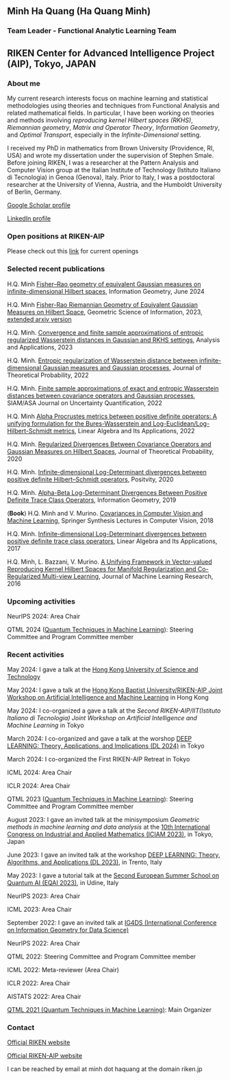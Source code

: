 ## Minh Ha Quang (Ha Quang Minh)

### Team Leader - Functional Analytic Learning Team

## RIKEN Center for Advanced Intelligence Project (AIP), Tokyo, JAPAN

### About me

My current research interests focus on machine learning and statistical methodologies using theories and techniques from Functional Analysis and related mathematical fields. In particular, I have been working on theories and methods involving _reproducing kernel Hilbert spaces (RKHS)_, _Riemannian geometry_, _Matrix and Operator Theory_, _Information Geometry_, and _Optimal Transport_, especially in the _Infinite-Dimensional_ setting.

I received my PhD in mathematics from Brown University (Providence, RI, USA) and wrote my dissertation under the supervision of Stephen Smale. Before joining RIKEN, I was a researcher at the Pattern Analysis and Computer Vision group at the Italian Institute of Technology (Istituto Italiano di Tecnologia) in Genoa (Genova), Italy. Prior to Italy, I was a postdoctoral researcher at the University of Vienna, Austria, and the Humboldt University of Berlin, Germany.

[Google Scholar profile](https://scholar.google.com/citations?user=JxhhXEsAAAAJ&hl=en)

[LinkedIn profile](https://www.linkedin.com/in/minh-ha-quang-9b29506/)

### Open positions at RIKEN-AIP

Please check out this [link](https://aip.riken.jp/careers/) for current openings

### Selected recent publications

H.Q. Minh [Fisher–Rao geometry of equivalent Gaussian measures on infinite-dimensional Hilbert spaces](https://link.springer.com/article/10.1007/s41884-024-00137-0), Information Geometry, June 2024

H.Q. Minh [Fisher-Rao Riemannian Geometry of Equivalent Gaussian Measures on Hilbert Space](https://link.springer.com/chapter/10.1007/978-3-031-38271-0_41), Geometric Science of Information, 2023, [extended arxiv version](https://arxiv.org/abs/2310.10182)

H.Q. Minh. [Convergence and finite sample approximations of entropic regularized Wasserstein distances in Gaussian and RKHS settings](https://www.worldscientific.com/doi/10.1142/S0219530522500142), Analysis and Applications, 2023

H.Q. Minh. [Entropic regularization of Wasserstein distance between infinite-dimensional Gaussian measures and Gaussian processes](https://link.springer.com/article/10.1007/s10959-022-01165-1), Journal of Theoretical Probability, 2022

H.Q. Minh. [Finite sample approximations of exact and entropic Wasserstein distances between covariance operators and Gaussian processes](https://epubs.siam.org/doi/abs/10.1137/21M1410488), SIAM/ASA Journal on Uncertainty Quantification, 2022

H.Q. Minh [Alpha Procrustes metrics between positive definite operators: A unifying formulation for the Bures-Wasserstein and Log-Euclidean/Log-Hilbert-Schmidt metrics](https://www.sciencedirect.com/science/article/pii/S0024379521004110), Linear Algebra and Its Applications, 2022

H.Q. Minh. [Regularized Divergences Between Covariance Operators and Gaussian Measures on Hilbert Spaces](https://link.springer.com/article/10.1007/s10959-020-01003-2), Journal of Theoretical Probability, 2020

H.Q. Minh. [Infinite-dimensional Log-Determinant divergences between positive definite Hilbert–Schmidt operators](https://link.springer.com/article/10.1007/s11117-019-00701-4), Positvity, 2020

H.Q. Minh. [Alpha-Beta Log-Determinant Divergences Between Positive Definite Trace Class Operators](https://link.springer.com/article/10.1007/s41884-019-00019-w), Information Geometry, 2019

(**Book**) H.Q. Minh and V. Murino. [Covariances in Computer Vision and Machine Learning](https://link.springer.com/book/10.1007/978-3-031-01820-6), Springer Synthesis Lectures in Computer Vision, 2018

<!--
<p align="center">
<img src ="https://user-images.githubusercontent.com/109050754/194521639-94d63bf5-2f80-45b6-991f-babe73f8eee3.jpg" width = "150" height = "150"> 
</p>
-->

H.Q. Minh. [Infinite-dimensional Log-Determinant divergences between positive definite trace class operators](https://www.sciencedirect.com/science/article/pii/S0024379516304177), Linear Algebra and Its Applications, 2017

H.Q. Minh, L. Bazzani, V. Murino. [A Unifying Framework in Vector-valued Reproducing Kernel Hilbert Spaces for Manifold Regularization and Co-Regularized Multi-view Learning](https://www.jmlr.org/papers/v17/14-036.html), Journal of Machine Learning Research, 2016

### Upcoming activities

NeurIPS 2024: Area Chair

QTML 2024 ([Quantum Techniques in Machine Learning](https://qtml2024.org/)): Steering Committee and Program Committee member

### Recent activities

May 2024: I gave a talk at the [Hong Kong University of Science and Technology](https://hkust.edu.hk/)

May 2024: I gave a talk at the [Hong Kong Baptist University/RIKEN-AIP Joint Workshop on Artificial Intelligence and Machine Learning](https://www.comp.hkbu.edu.hk/aiml2024/) in Hong Kong

May 2024: I co-organized a gave a talk at the _Second RIKEN-AIP/IIT(Istituto Italiano di Tecnologia) Joint Workshop on Artificial Intelligence and Machine Learning_ in Tokyo

March 2024: I co-organized and gave a talk at the worshop [DEEP LEARNING: Theory, Applications, and Implications (DL 2024)](https://sites.google.com/view/dl2024/) in Tokyo 

March 2024: I co-organized the First RIKEN-AIP Retreat in Tokyo

ICML 2024: Area Chair

ICLR 2024: Area Chair

QTML 2023 ([Quantum Techniques in Machine Learning](https://qtml-2023.web.cern.ch/)): Steering Committee and Program Committee member

August 2023: I gave an invited talk at the minisymposium _Geometric methods in machine learning and data analysis_ at the [10th International Congress on Industrial and Applied Mathematics (ICIAM 2023)](https://iciam2023.org/), in Tokyo, Japan

June 2023: I gave an invited talk at the workshop [DEEP LEARNING: Theory, Algorithms, and Applications (DL 2023)](https://dl2023.fbk.eu/), in Trento, Italy

May 2023: I gave a tutorial talk at the [Second European Summer School on Quantum AI (EQAI 2023)](http://eqai.eu/), in Udine, Italy

NeurIPS 2023: Area Chair

ICML 2023: Area Chair

September 2022: I gave an invited talk at [IG4DS (International Conference on Information Geometry for Data Science)](https://www.dsf.tuhh.de/index.php/ig4ds/)

NeurIPS 2022: Area Chair

QTML 2022: Steering Committee and Program Committee member

ICML 2022: Meta-reviewer (Area Chair)

ICLR 2022: Area Chair

AISTATS 2022: Area Chair

[QTML 2021 (Quantum Techniques in Machine Learning)](https://www.quantummachinelearning.org/qtml2021.html): Main Organizer

### Contact

[Official RIKEN website](https://www.riken.jp/en/research/labs/aip/generic_tech/funct_anl_learn/)

[Official RIKEN-AIP website](https://aip.riken.jp/labs/generic_tech/funct_anl_learn/)

I can be reached by email at minh dot haquang at the domain riken.jp


<!--
You can use the [editor on GitHub](https://github.com/Minh-Ha-Quang/minh.github.io/edit/gh-pages/index.md) to maintain and preview the content for your website in Markdown files.

Whenever you commit to this repository, GitHub Pages will run [Jekyll](https://jekyllrb.com/) to rebuild the pages in your site, from the content in your Markdown files.

### Markdown

Markdown is a lightweight and easy-to-use syntax for styling your writing. It includes conventions for

```markdown
Syntax highlighted code block

# Header 1
## Header 2
### Header 3

- Bulleted
- List

1. Numbered
2. List

**Bold** and _Italic_ and `Code` text

[Link](url) and ![Image](src)
```

For more details see [Basic writing and formatting syntax](https://docs.github.com/en/github/writing-on-github/getting-started-with-writing-and-formatting-on-github/basic-writing-and-formatting-syntax).

### Jekyll Themes

Your Pages site will use the layout and styles from the Jekyll theme you have selected in your [repository settings](https://github.com/Minh-Ha-Quang/minh.github.io/settings/pages). The name of this theme is saved in the Jekyll `_config.yml` configuration file.

### Support or Contact

Having trouble with Pages? Check out our [documentation](https://docs.github.com/categories/github-pages-basics/) or [contact support](https://support.github.com/contact) and we’ll help you sort it out.

-->
